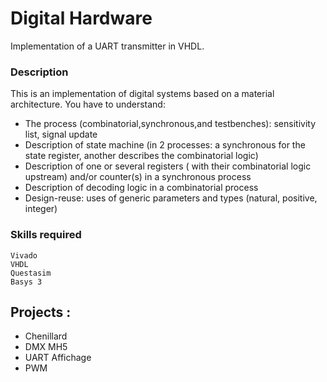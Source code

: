 # Digital Hardware

Implementation of a UART transmitter in VHDL.

### Description

This is an implementation of digital systems based on a material architecture. You have to understand:

- The process (combinatorial,synchronous,and testbenches): sensitivity list, signal update
- Description of state machine (in 2 processes: a synchronous for the state register, another describes the combinatorial logic)
- Description of one or several registers ( with their combinatorial logic upstream) and/or counter(s) in a synchronous process
- Description of decoding logic in a combinatorial process
- Design-reuse: uses of generic parameters and types (natural, positive, integer)

### Skills required

    Vivado
    VHDL
    Questasim
    Basys 3

## Projects : 
- Chenillard
- DMX MH5
- UART Affichage
- PWM
